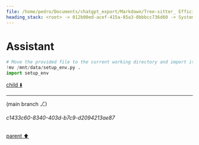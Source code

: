 ```yaml
---
file: /home/pedro/Documents/chatgpt_export/Markdown/Tree-sitter_ Efficient Incremental Parsing.md
heading_stack: <root> -> 012b00ed-acef-415a-85a3-0bbbcc736d60 -> System -> 3432677d-89e7-4f05-8a14-86a65e6e5caf -> System -> aaa2c029-cc12-4907-ae68-01b934f5d1be -> User -> 4e51a3d9-7fcd-432b-8926-7cd5d892246f -> Assistant -> Incremental Parsing -> Parsing Algorithm -> Error Recovery -> Grammar Definition -> Language Agnostic -> Real-world Use Cases -> Conclusion -> aaa2d86d-31e7-4fae-8bf8-c834b3aef56b -> User -> e7d59657-1891-40a5-8e8c-7aaa8a004343 -> Assistant -> Nodes -> Rules -> Precedence and Associativity -> Extras and Inline Rules -> External Tokens -> Summary -> aaa2c506-af4f-4894-a109-af6bcd0e29dc -> User -> 61074e26-28a5-4990-9528-4641aa89b5be -> Assistant -> JSON -> Markdown -> TOML (Tom's Obvious, Minimal Language) -> Regular Expressions -> YAML (Yet Another Markup Language) -> INI (Initialization File Format) -> GraphQL -> Shell Script (Bash, sh) -> aaa21ec8-2708-4f8c-a47a-4cbca90d051d -> User -> d92102d3-60a8-4331-94d3-0a8c3c435284 -> Assistant -> How it Would Work -> Python Pseudo-Code -> Potential Utility -> aaa25a12-a418-4b95-a984-731ddb388361 -> User -> 77071470-a92f-4b71-8c38-ec2fd3782d9f -> Assistant
---
```

# Assistant

```python
# Move the provided file to the current working directory and import it
!mv /mnt/data/setup_env.py .
import setup_env
```

[child ⬇️](#c1433c60-8340-403d-b7c9-d2094213ae87)

---

(main branch ⎇)
###### c1433c60-8340-403d-b7c9-d2094213ae87
[parent ⬆️](#77071470-a92f-4b71-8c38-ec2fd3782d9f)

